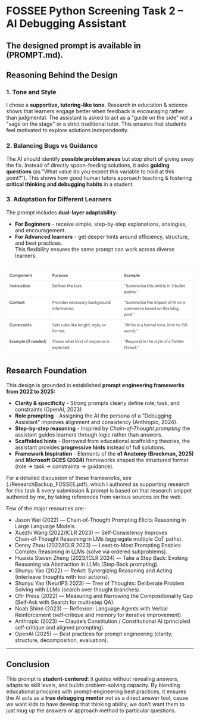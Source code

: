 # FOSSEE Python Screening Task 2 – AI Debugging Assistant 

The designed prompt is available in (PROMPT.md). 
---

## Reasoning Behind the Design 

### 1. Tone and Style
I chose a **supportive, tutoring-like tone**. Research in education & science shows that learners engage better when feedback is encouraging rather than judgmental. The assistant is asked to act as a "guide on the side" not a "sage on the stage" or a strict traditional tutor. This ensures that students feel motivated to explore solutions independently. 

### 2. Balancing Bugs vs Guidance
The AI should identify **possible problem areas** but stop short of giving away the fix. Instead of directly spoon-feeding solutions, it asks **guiding questions** (as “What value do you expect this variable to hold at this point?”). This shows how good human tutors approach teaching & fostering **critical thinking and debugging habits** in a student.  

### 3. Adaptation for Different Learners
The prompt includes **dual-layer adaptability**:
- **For Beginners** - receive simple, step-by-step explanations, analogies, and encouragement.  
- **For Advanced learners** - get deeper hints around efficiency, structure, and best practices.  
This flexibility ensures the same prompt can work across diverse learners. 


![alt text](assets/promptexample.png)
--- 


## Research Foundation 
This design is grounded in established **prompt engineering frameworks from 2022 to 2025:**
- **Clarity & specificity** - Strong prompts clearly define role, task, and constraints (OpenAI, 2023)
- **Role prompting** - Assigning the AI the persona of a “Debugging Assistant” improves alignment and consistency (Anthropic, 2024).   
- **Step-by-step reasoning** - Inspired by *Chain-of-Thought prompting* the assistant guides learners through logic rather than answers.
- **Scaffolded hints** - Borrowed from educational scaffolding theories, the assistant provides **progressive hints** instead of full solutions. 
- **Framework Inspiration** - Elements of the **o1 Anatomy (Brockman, 2025)** and **Microsoft GCES (2024)** frameworks shaped the structured format (role → task → constraints → guidance). 
 
For a detailed discussion of these frameworks, see (./ResearchBackup_FOSSEE.pdf), which I authored as supporting research for this task & every submission & prompt is based on that research snippet authored by me, by taking references from various sources on the web.

Few of the major resources are:-
- Jason Wei (2022) — Chain‑of‑Thought Prompting Elicits Reasoning in Large Language Models.
- Xuezhi Wang (2022/ICLR 2023) — Self‑Consistency Improves Chain‑of‑Thought Reasoning in LMs (aggregate multiple CoT paths).
- Denny Zhou (2022/ICLR 2023) — Least‑to‑Most Prompting Enables Complex Reasoning in LLMs (solve via ordered subproblems).
- Huaixiu Steven Zheng (2023/ICLR 2024) — Take a Step Back: Evoking Reasoning via Abstraction in LLMs (Step‑Back prompting).
- Shunyu Yao (2022) — ReAct: Synergizing Reasoning and Acting (interleave thoughts with tool actions).
- Shunyu Yao (NeurIPS 2023) — Tree of Thoughts: Deliberate Problem Solving with LLMs (search over thought branches).
- Ofir Press (2022) — Measuring and Narrowing the Compositionality Gap (Self‑Ask with Search for multi‑step QA).
- Noah Shinn (2023) — Reflexion: Language Agents with Verbal Reinforcement (self‑critique and memory for iterative improvement).
- Anthropic (2023) — Claude’s Constitution / Constitutional AI (principled self‑critique and aligned prompting).
- OpenAI (2025) — Best practices for prompt engineering (clarity, structure, decomposition, evaluation).

---  

## Conclusion 
This prompt is **student-centered**: it guides without revealing answers, adapts to skill levels, and builds problem-solving capacity. By blending educational principles with prompt-engineering best practices, it ensures the AI acts as a **true debugging mentor** not as a direct answer tool, cause we want kids to have develop that thinking ability, we don't want them to just mug up the answers or approach method to particular questions.
